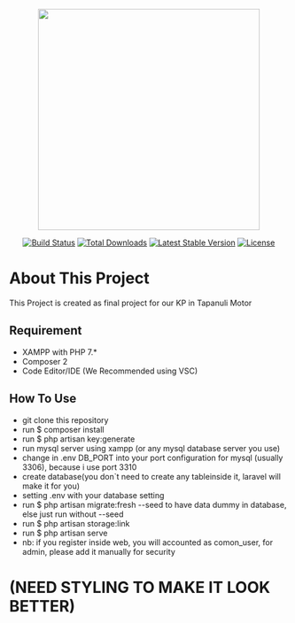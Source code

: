 <p align="center"><a href="https://laravel.com" target="_blank"><img src="https://raw.githubusercontent.com/laravel/art/master/logo-lockup/5%20SVG/2%20CMYK/1%20Full%20Color/laravel-logolockup-cmyk-red.svg" width="400"></a></p>

<p align="center">
<a href="https://travis-ci.org/laravel/framework"><img src="https://travis-ci.org/laravel/framework.svg" alt="Build Status"></a>
<a href="https://packagist.org/packages/laravel/framework"><img src="https://img.shields.io/packagist/dt/laravel/framework" alt="Total Downloads"></a>
<a href="https://packagist.org/packages/laravel/framework"><img src="https://img.shields.io/packagist/v/laravel/framework" alt="Latest Stable Version"></a>
<a href="https://packagist.org/packages/laravel/framework"><img src="https://img.shields.io/packagist/l/laravel/framework" alt="License"></a>
</p>

# About This Project
This Project is created as final project for our KP in Tapanuli Motor

## Requirement
- XAMPP with PHP 7.*
- Composer 2
- Code Editor/IDE (We Recommended using VSC)

## How To Use
- git clone this repository 
- run $ composer install
- run $ php artisan key:generate
- run mysql server using xampp (or any mysql database server you use)
- change in .env DB_PORT into your port configuration for mysql (usually 3306), because i use port 3310
- create database(you don`t need  to create any tableinside  it, laravel will make it for you)
- setting .env with your database setting
- run $ php artisan migrate:fresh --seed to have data dummy in database, else just run without --seed
- run $ php artisan storage:link
- run $ php artisan serve
- nb: if you register inside web, you will accounted as comon_user, for admin, please add it manually for security

# (NEED STYLING TO MAKE IT LOOK BETTER)
